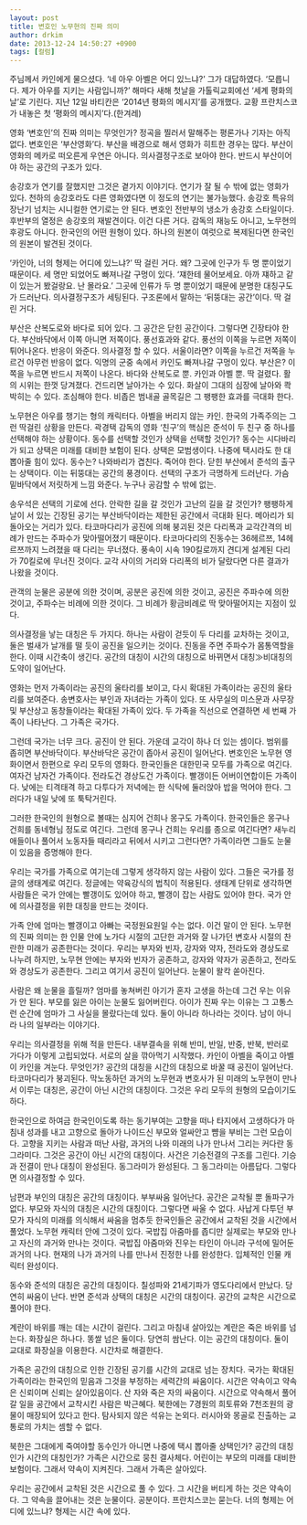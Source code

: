 ```yaml
---
layout: post
title: 변호인 노무현의 진짜 의미
author: drkim
date: 2013-12-24 14:50:27 +0900
tags: [컬럼]
---
```

주님께서 카인에게 물으셨다. ‘네 아우 아벨은 어디 있느냐?’ 그가 대답하였다. ‘모릅니다. 제가 아우를 지키는 사람입니까?’ 해마다 새해 첫날을 가톨릭교회에선 ‘세계 평화의 날’로 기린다. 지난 12일 바티칸은 ‘2014년 평화의 메시지’를 공개했다. 교황 프란치스코가 내놓은 첫 ‘평화의 메시지’다.(한겨레) 

  


영화 ‘변호인’의 진짜 의미는 무엇인가? 정곡을 찔러서 말해주는 평론가나 기자는 아직 없다. 변호인은 ‘부산영화’다. 부산을 배경으로 해서 영화가 히트한 경우는 많다. 부산이 영화의 메카로 떠오른게 우연은 아니다. 의사결정구조로 보아야 한다. 반드시 부산이어야 하는 공간의 구조가 있다. 

  


송강호가 연기를 잘했지만 그것은 곁가지 이야기다. 연기가 잘 될 수 밖에 없는 영화가 있다. 천하의 송강호라도 다른 영화였다면 이 정도의 연기는 불가능했다. 송강호 특유의 장난기 넘치는 시니컬한 연기로는 안 된다. 변호인 전반부의 냉소가 송강호 스타일이다. 후반부의 열정은 송강호의 재발견이다. 이건 다른 거다. 감독의 재능도 아니고, 노무현의 후광도 아니다. 한국인의 어떤 원형이 있다. 하나의 원본이 여럿으로 복제된다면 한국인의 원본이 발견된 것이다. 

  


‘카인아, 너의 형제는 어디에 있느냐?’ 딱 걸린 거다. 왜? 그곳에 인구가 두 명 뿐이었기 때문이다. 세 명만 되었어도 빠져나갈 구멍이 있다. ‘쟤한테 물어보세요. 아까 쟤하고 같이 있는거 봤걸랑요. 난 몰라요.’ 그곳에 인류가 두 명 뿐이었기 때문에 분명한 대칭구도가 드러난다. 의사결정구조가 세팅된다. 구조론에서 말하는 ‘뒤뚱대는 공간’이다. 딱 걸린 거다. 

  


부산은 산복도로와 바다로 되어 있다. 그 공간은 닫힌 공간이다. 그렇다면 긴장타야 한다. 부산바닥에서 이쪽 아니면 저쪽이다. 풍선효과와 같다. 풍선의 이쪽을 누르면 저쪽이 튀어나온다. 반응이 와준다. 의사결정 할 수 있다. 서울이라면? 이쪽을 누르건 저쪽을 누르건 아무런 반응이 없다. 익명의 군중 속에서 카인도 빠져나갈 구멍이 있다. 부산은? 이쪽을 누르면 반드시 저쪽이 나온다. 바다와 산복도로 뿐. 카인과 아벨 뿐. 딱 걸렸다. 활의 시위는 한껏 당겨졌다. 건드리면 날아가는 수 있다. 화살이 그대의 심장에 날아와 콱 박히는 수 있다. 조심해야 한다. 비좁은 범내골 골목길은 그 팽팽한 효과를 극대화 한다. 

  


노무현은 아우를 챙기는 형의 캐릭터다. 아벨을 버리지 않는 카인. 한국의 가족주의는 그런 딱걸린 상황을 만든다. 곽경택 감독의 영화 ‘친구’의 핵심은 준석이 두 친구 중 하나를 선택해야 하는 상황이다. 동수를 선택할 것인가 상택을 선택할 것인가? 동수는 시다바리가 되고 상택은 미래를 대비한 보험이 된다. 상택은 모범생이다. 나중에 택시라도 한 대 뽑아줄 힘이 있다. 동수는? 나와바리가 겹친다. 죽어야 한다. 닫힌 부산에서 준석의 출구는 상택이다. 이는 뒤뚱대는 공간의 풍경이다. 선택의 구조가 극명하게 드러난다. 가슴 밑바닥에서 저릿하게 느낌 와준다. 누구나 공감할 수 밖에 없는. 

  


송우석은 선택의 기로에 선다. 안락한 길을 갈 것인가 고난의 길을 갈 것인가? 팽팽하게 날이 서 있는 긴장된 공기는 부산바닥이라는 제한된 공간에서 극대화 된다. 메아리가 되돌아오는 거리가 있다. 타코마다리가 공진에 의해 붕괴된 것은 다리폭과 교각간격의 비례가 만드는 주파수가 맞아떨어졌기 때문이다. 타코마다리의 진동수는 36헤르쯔, 14헤르쯔까지 느려졌을 때 다리는 무너졌다. 풍속이 시속 190킬로까지 견디게 설계된 다리가 70킬로에 무너진 것이다. 교각 사이의 거리와 다리폭의 비가 달랐다면 다른 결과가 나왔을 것이다. 

  


관객의 눈물은 공분에 의한 것이며, 공분은 공진에 의한 것이고, 공진은 주파수에 의한 것이고, 주파수는 비례에 의한 것이다. 그 비례가 황금비례로 딱 맞아떨어지는 지점이 있다. 

  


의사결정을 낳는 대칭은 두 가지다. 하나는 사람이 걷듯이 두 다리를 교차하는 것이고, 둘은 벌새가 날개를 떨 듯이 공진을 일으키는 것이다. 진동을 주면 주파수가 몸통역할을 한다. 이때 시간축이 생긴다. 공간의 대칭이 시간의 대칭으로 바뀌면서 대칭≫비대칭의 도약이 일어난다.

  


영화는 먼저 가족이라는 공진의 울타리를 보이고, 다시 확대된 가족이라는 공진의 울타리를 보여준다. 송변호사는 부인과 자녀라는 가족이 있다. 또 사무실의 미스문과 사무장 및 부산상고 동창들이라는 확대된 가족이 있다. 두 가족을 직선으로 연결하면 세 번째 가족이 나타난다. 그 가족은 국가다. 

  


그런데 국가는 너무 크다. 공진이 안 된다. 가운데 교각이 하나 더 있는 셈이다. 범위를 좁히면 부산바닥이다. 부산바닥은 공간이 좁아서 공진이 일어난다. 변호인은 노무현 영화이면서 한편으로 우리 모두의 영화다. 한국인들은 대한민국 모두를 가족으로 여긴다. 여자건 남자건 가족이다. 전라도건 경상도건 가족이다. 빨갱이든 어버이연합이든 가족이다. 낮에는 티격태격 하고 다투다가 저녁에는 한 식탁에 둘러앉아 밥을 먹어야 한다. 그러다가 내일 낮에 또 툭탁거린다. 

  


그러한 한국인의 원형으로 볼때는 심지어 건희나 몽구도 가족이다. 한국인들은 몽구나 건희를 동네형님 정도로 여긴다. 그런데 몽구나 건희는 우리를 종으로 여긴다면? 새누리 애들이나 풀어서 노동자들 때리라고 뒤에서 시키고 그런다면? 가족이라면 그들도 눈물이 있음을 증명해야 한다. 

  


우리는 국가를 가족으로 여기는데 그렇게 생각하지 않는 사람이 있다. 그들은 국가를 정글의 생태계로 여긴다. 정글에는 약육강식의 법칙이 적용된다. 생태계 단위로 생각하면 사람들은 국가 안에는 빨갱이도 있어야 하고, 빨갱이 잡는 사람도 있어야 한다. 국가 안에 의사결정을 위한 대칭을 만드는 것이다. 

  


가족 안에 엄마는 빨갱이고 아빠는 국정원요원일 수는 없다. 이건 말이 안 된다. 노무현의 진짜 의미는 한 인물 안에 노가다 시절의 고단한 과거와 잘 나가던 변호사 시절의 찬란한 미래가 공존한다는 것이다. 우리는 부자와 빈자, 강자와 약자, 전라도와 경상도로 나누려 하지만, 노무현 안에는 부자와 빈자가 공존하고, 강자와 약자가 공존하고, 전라도와 경상도가 공존한다. 그리고 여기서 공진이 일어난다. 눈물이 왈칵 쏟아진다.

  


사람은 왜 눈물을 흘릴까? 엄마를 놓쳐버린 아기가 혼자 고생을 하는데 그건 우는 이유가 안 된다. 부모를 잃은 아이는 눈물도 잃어버린다. 아이가 진짜 우는 이유는 그 고통스런 순간에 엄마가 그 사실을 몰랐다는데 있다. 둘이 아니라 하나라는 것이다. 남이 아니라 나의 일부라는 이야기다. 

  


우리는 의사결정을 위해 적을 만든다. 내부결속을 위해 반미, 반일, 반중, 반북, 반러로 가다가 이렇게 고립되었다. 서로의 살을 깎아먹기 시작했다. 카인이 아벨을 죽이고 아벨이 카인을 겨눈다. 무엇인가? 공간의 대칭을 시간의 대칭으로 바꿀 때 공진이 일어난다. 타코마다리가 붕괴된다. 막노동하던 과거의 노무현과 변호사가 된 미래의 노무현이 만나서 이루는 대칭은, 공간이 아닌 시간의 대칭이다. 그것은 우리 모두의 원형의 모습이기도 하다. 

  


한국인으로 하여금 한국인이도록 하는 동기부여는 고향을 떠나 타지에서 고생하다가 마침내 성과를 내고 고향으로 돌아가 나이드신 부모와 얼싸안고 뺨을 부비는 그런 모습이다. 고향을 지키는 사람과 떠난 사람, 과거의 나와 미래의 나가 만나서 그리는 커다란 동그라미다. 그것은 공간이 아닌 시간의 대칭이다. 사건은 기승전결의 구조를 그린다. 기승과 전결이 만나 대칭이 완성된다. 동그라미가 완성된다. 그 동그라미는 아름답다. 그렇다면 의사결정할 수 있다. 

  


남편과 부인의 대칭은 공간의 대칭이다. 부부싸움 일어난다. 공간은 교착될 뿐 돌파구가 없다. 부모와 자식의 대칭은 시간의 대칭이다. 그렇다면 싸울 수 없다. 사납게 다투던 부모가 자식의 미래를 의식해서 싸움을 멈추듯 한국인들은 공간에서 교착된 것을 시간에서 풀었다. 노무현 캐릭터 안에 그것이 있다. 국밥집 아줌마를 좁디만 실제로는 부모와 만나고 자신의 과거와 만나는 것이다. 국밥집 아줌마와 진우는 타인이 아니라 구석에 밀어둔 과거의 나다. 현재의 나가 과거의 나를 만나서 진정한 나를 완성한다. 입체적인 인물 캐릭터 완성이다. 

  


동수와 준석의 대칭은 공간의 대칭이다. 칠성파와 21세기파가 영도다리에서 만났다. 당연히 싸움이 난다. 반면 준석과 상택의 대칭은 시간의 대칭이다. 공간의 교착은 시간으로 풀어야 한다.

  


계란이 바위를 깨는 데는 시간이 걸린다. 그리고 마침내 살아있는 계란은 죽은 바위를 넘는다. 화장실은 하나다. 똥쌀 넘은 둘이다. 당연히 쌈난다. 이는 공간의 대칭이다. 둘이 교대로 화장실을 이용한다. 시간차로 해결한다. 

  


가족은 공간의 대칭으로 인한 긴장된 공기를 시간의 교대로 넘는 장치다. 국가는 확대된 가족이라는 한국인의 믿음과 그것을 부정하는 세력간의 싸움이다. 시간은 약속이고 약속은 신뢰이며 신뢰는 살아있음이다. 산 자와 죽은 자의 싸움이다. 시간으로 약속해서 풀어갈 일을 공간에서 교착시킨 사람은 박근혜다. 북한에는 7경원의 희토류와 7천조원의 광물이 매장되어 있다고 한다. 탐사되지 않은 석유는 논외다. 러시아와 몽골로 진출하는 교통로의 가치는 셈할 수 없다. 

  


북한은 그대에게 죽여야할 동수인가 아니면 나중에 택시 뽑아줄 상택인가? 공간의 대칭인가 시간의 대칭인가? 가족은 시간으로 뭉친 결사체다. 어린이는 부모의 미래를 대비한 보험이다. 그래서 약속이 지켜진다. 그래서 가족은 살아있다. 

  


우리는 공간에서 교착된 것은 시간으로 풀 수 있다. 그 시간을 버티게 하는 것은 약속이다. 그 약속을 끌어내는 것은 눈물이다. 공분이다. 프란치스코는 묻는다. 너의 형제는 어디에 있느냐? 형제는 시간 속에 있다.